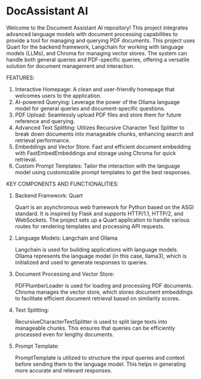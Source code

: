 # DocAssistant AI
Welcome to the Document Assistant AI repository! This project integrates advanced language models with document processing capabilities to provide a tool for managing and querying PDF documents. This project uses Quart for the backend framework, Langchain for working with language models (LLMs), and Chroma for managing vector stores. The system can handle both general queries and PDF-specific queries, offering a versatile solution for document management and interaction.

FEATURES:

1. Interactive Homepage: A clean and user-friendly homepage that welcomes users to the application.
2. AI-powered Querying: Leverage the power of the Ollama language model for general queries and document-specific questions.
3. PDF Upload: Seamlessly upload PDF files and store them for future reference and querying.
4. Advanced Text Splitting: Utilizes Recursive Character Text Splitter to break down documents into manageable chunks, enhancing search and retrieval performance.
5. Embeddings and Vector Store: Fast and efficient document embedding with FastEmbedEmbeddings and storage using Chroma for quick retrieval.
6. Custom Prompt Templates: Tailor the interaction with the language model using customizable prompt templates to get the best responses.

KEY COMPONENTS AND FUNCTIONALITIES:

1. Backend Framework: Quart

    Quart is an asynchronous web framework for Python based on the ASGI standard. It is inspired by Flask and supports HTTP/1.1, HTTP/2, and WebSockets.
    The project sets up a Quart application to handle various routes for rendering templates and processing API requests.

2. Language Models: Langchain and Ollama

    Langchain is used for building applications with language models.
    Ollama represents the language model (in this case, llama3), which is initialized and used to generate responses to queries.

3. Document Processing and Vector Store:

    PDFPlumberLoader is used for loading and processing PDF documents.
    Chroma manages the vector store, which stores document embeddings to facilitate efficient document retrieval based on similarity scores.

4. Text Splitting:

    RecursiveCharacterTextSplitter is used to split large texts into manageable chunks. This ensures that queries can be efficiently processed even for lengthy documents.

5. Prompt Template:

    PromptTemplate is utilized to structure the input queries and context before sending them to the language model. This helps in generating more accurate and relevant responses.
